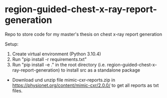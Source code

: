 # region-guided-chest-x-ray-report-generation
Repo to store code for my master's thesis on chest x-ray report generation

Setup:

1. Create virtual environment (Python 3.10.4)
2. Run "pip install -r requirements.txt"
3. Run "pip install -e ." in the root directory (i.e. region-guided-chest-x-ray-report-generation)
to install src as a standalone package


- Download und unzip file mimic-cxr-reports.zip in https://physionet.org/content/mimic-cxr/2.0.0/
to get all reports as txt files.